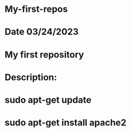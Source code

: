 # My-first-repos
# Date 03/24/2023
# My first repository 
# Description: 
# sudo apt-get update
# sudo apt-get install apache2
